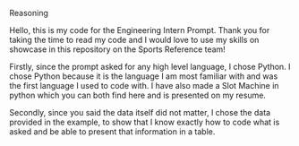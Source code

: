 Reasoning

Hello, this is my code for the Engineering Intern Prompt.
Thank you for taking the time to read my code and I would love to use my skills on showcase in this repository on the Sports Reference team!

Firstly, since the prompt asked for any high level language, I chose Python. I chose Python because it is the language I am most familiar with and was the first language I used to code with. I have also made a Slot Machine in python which you can both find here and is presented on my resume.

Secondly, since you said the data itself did not matter, I chose the data provided in the example, to show that I know exactly how to code what is asked and be able to present that information in a table.


